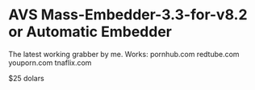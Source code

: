 # AVS Mass-Embedder-3.3-for-v8.2 or Automatic Embedder
The latest working grabber by me.
Works:
pornhub.com
redtube.com
youporn.com
tnaflix.com


$25 dolars

